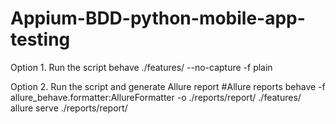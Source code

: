 # Appium-BDD-python-mobile-app-testing

Option 1. Run the script
behave ./features/ --no-capture -f plain


Option 2. Run the script and generate Allure report
#Allure reports
behave -f allure_behave.formatter:AllureFormatter -o ./reports/report/ ./features/
allure serve ./reports/report/

